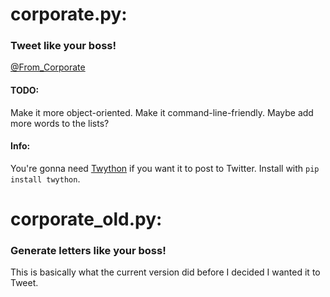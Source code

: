 # corporate.py:
### Tweet like your boss!
[@From_Corporate](https://twitter.com/From_Corporate)
#### TODO:
Make it more object-oriented. Make it command-line-friendly. Maybe add more words to the lists? 
#### Info:
You're gonna need [Twython](https://github.com/ryanmcgrath/twython) if you want it to post to Twitter. 
Install with <code>pip install twython</code>.
# corporate_old.py:
### Generate letters like your boss!
This is basically what the current version did before I decided I wanted it to Tweet.
